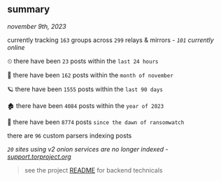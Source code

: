 
## summary
_november 9th, 2023_

currently tracking `163` groups across `299` relays & mirrors - _`101` currently online_

⏲ there have been `23` posts within the `last 24 hours`

🦈 there have been `162` posts within the `month of november`

🪐 there have been `1555` posts within the `last 90 days`

🏚 there have been `4084` posts within the `year of 2023`

🦕 there have been `8774` posts `since the dawn of ransomwatch`

there are `96` custom parsers indexing posts

_`20` sites using v2 onion services are no longer indexed - [support.torproject.org](https://support.torproject.org/onionservices/v2-deprecation/)_

> see the project [README](https://github.com/joshhighet/ransomwatch#ransomwatch--) for backend technicals
